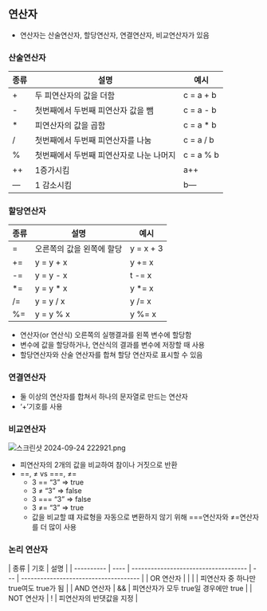 ## 연산자

- 연산자는 산술연산자, 할당연산자, 연결연산자, 비교연산자가 있음

### 산술연산자

| 종류 | 설명                                     | 예시       |
| ---- | ---------------------------------------- | ---------- |
| +    | 두 피연산자의 값을 더함                  | c = a + b  |
| -    | 첫번째에서 두번째 피연산자 값을 뺌       | c = a - b  |
| \*   | 피연산자의 값을 곱함                     | c = a \* b |
| /    | 첫번째에서 두번째 피연산자를 나눔        | c = a / b  |
| %    | 첫번째에서 두번째 피연산자로 나눈 나머지 | c = a % b  |
| ++   | 1증가시킴                                | a++        |
| —    | 1 감소시킴                               | b—         |

### 할당연산자

| 종류 | 설명                      | 예시      |
| ---- | ------------------------- | --------- |
| =    | 오른쪽의 값을 왼쪽에 할당 | y = x + 3 |
| +=   | y = y + x                 | y += x    |
| -=   | y = y - x                 | t -= x    |
| \*=  | y = y \* x                | y \*= x   |
| /=   | y = y / x                 | y /= x    |
| %=   | y = y % x                 | y %= x    |

- 연산자(or 연산식) 오른쪽의 실행결과를 왼쪽 변수에 할당함
- 변수에 값을 할당하거나, 연산식의 결과를 변수에 저장할 때 사용
- 할당연산자와 산술 연산자를 합쳐 할당 연산자로 표시할 수 있음

### 연결연산자

- 둘 이상의 연산자를 합쳐서 하나의 문자열로 만드는 연산자
- ‘+’기호를 사용

### 비교연산자

![스크린샷 2024-09-24 222921.png](https://prod-files-secure.s3.us-west-2.amazonaws.com/2f55a9cc-5ec8-4d85-8eda-6b865ba9835a/45d5a618-f841-4bf6-be66-66c6c3bbe086/%EC%8A%A4%ED%81%AC%EB%A6%B0%EC%83%B7_2024-09-24_222921.png)

- 피연산자의 2개의 값을 비교하여 참이나 거짓으로 반환
- ==, ≠ vs ===, ≠=
  - 3 == “3” ⇒ true
  - 3 ≠ “3” ⇒ false
  - 3 === “3” ⇒ false
  - 3 ≠= “3” ⇒ true
  - 값을 비교할 떄 자료형을 자동으로 변환하지 않기 위해 ===연산자와 ≠=연산자를 더 많이 사용

### 논리 연산자

| 종류       | 기호 | 설명                                 |
| ---------- | ---- | ------------------------------------ | --- | ------------------------------------- |
| OR 연산자  |      |                                      |     | 피연산자 중 하나만 true여도 true가 됨 |
| AND 연산자 | &&   | 피연산자가 모두 true일 경우에만 true |
| NOT 연산자 | !    | 피연산자의 반댓값을 지정             |
